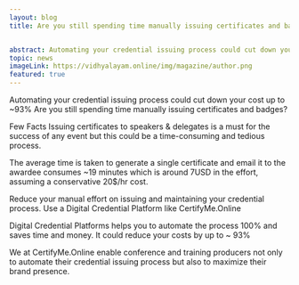 ```yaml
---
layout: blog
title: Are you still spending time manually issuing certificates and badges?


abstract: Automating your credential issuing process could cut down your cost up to ~93%
topic: news
imageLink: https://vidhyalayam.online/img/magazine/author.png
featured: true
---
```

Automating your credential issuing process could cut down your cost up to ~93%
Are you still spending time manually issuing certificates and badges?

Few Facts
 Issuing certificates to speakers & delegates is a must for the success of any event but this could be a time-consuming and tedious process.
 
The average time is taken to generate a single certificate and email it to the awardee consumes ~19 minutes which is around 7USD in the effort, assuming a conservative 20$/hr cost.
 
 Reduce your manual effort on issuing and maintaining your credential process. Use a Digital Credential Platform like CertifyMe.Online
 
 Digital Credential Platforms helps you to automate the process 100% and saves time and money. It could reduce your costs by up to ~ 93%
 
We at CertifyMe.Online enable conference and training producers not only to automate their credential issuing process but also to maximize their brand presence.